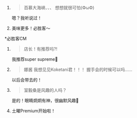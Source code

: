 1. > 百慕大海峡、、、 想想就很可怕(ФωФ)

   嗯？我听说过！

2. 美味更多！必胜客～

*必胜客CM

1. > 店长！有推荐吗⁈

   我推荐super supreme🍕

2. > 娜酱 我想见见Koketani君！！！ 握手会的时候可以吗……

   以后会带去的！

3. > 室毅桑是风趣的人吗？

   是的！眼睛炯炯有神，很幽默风趣👀

4. 土曜Premium开始啦！